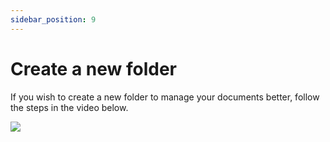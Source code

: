 ```yaml
---
sidebar_position: 9
---
```


# Create a new folder

If you wish to create a new folder to manage your documents better, follow the steps in the video below.

![](https://res.cloudinary.com/dsodoblhj/image/upload/v1681658412/Evos_Parivar_-_Google_Chrome_2023-04-16_19-44-44_Trim_v19thj.gif)
